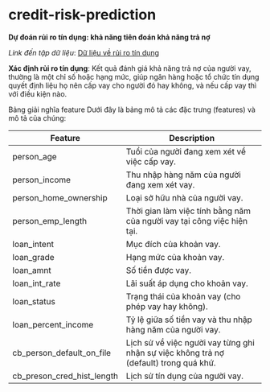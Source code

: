 # credit-risk-prediction

**Dự đoán rủi ro tín dụng: khả năng tiên đoán khả năng trả nợ**

*Link đến tập dữ liệu*: [Dữ liệu về rủi ro tín dụng](https://www.kaggle.com/datasets/laotse/credit-risk-dataset)

**Xác định rủi ro tín dụng**: Kết quả đánh giá khả năng trả nợ của người vay, thường là một chỉ số hoặc hạng mức, giúp ngân hàng hoặc tổ chức tín dụng quyết định liệu họ nên cấp vay cho người đó hay không, và nếu cấp vay thì với điều kiện nào.

Bảng giải nghĩa feature
Dưới đây là bảng mô tả các đặc trưng (features) và mô tả của chúng:

| Feature                         | Description                                     |
|---------------------------------|-------------------------------------------------|
| person_age                      | Tuổi của người đang xem xét về việc cấp vay.  |
| person_income                   | Thu nhập hàng năm của người đang xem xét vay.  |
| person_home_ownership           | Loại sở hữu nhà của người vay.                 |
| person_emp_length               | Thời gian làm việc tính bằng năm của người vay tại công việc hiện tại. |
| loan_intent                     | Mục đích của khoản vay.                        |
| loan_grade                      | Hạng mức của khoản vay.                        |
| loan_amnt                       | Số tiền được vay.                              |
| loan_int_rate                   | Lãi suất áp dụng cho khoản vay.                |
| loan_status                     | Trạng thái của khoản vay (cho phép vay hay không). |
| loan_percent_income             | Tỷ lệ giữa số tiền vay và thu nhập hàng năm của người vay. |
| cb_person_default_on_file       | Lịch sử về việc người vay từng ghi nhận sự việc không trả nợ (default) trong quá khứ. |
| cb_preson_cred_hist_length      | Lịch sử tín dụng của người vay.     |
